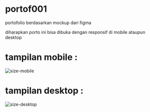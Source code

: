 # portof001
portofolio berdasarkan mockup dari figma

diharapkan porto ini bisa dibuka dengan responsif di mobile ataupun desktop
# tampilan mobile :
![size-mobile](https://github.com/user-attachments/assets/4db60a55-230b-4410-b312-36a53f9163f5)






# tampilan desktop :
![size-desktop](https://github.com/user-attachments/assets/14ebe070-1cd8-4cc1-bb1f-021cb62988ea)


